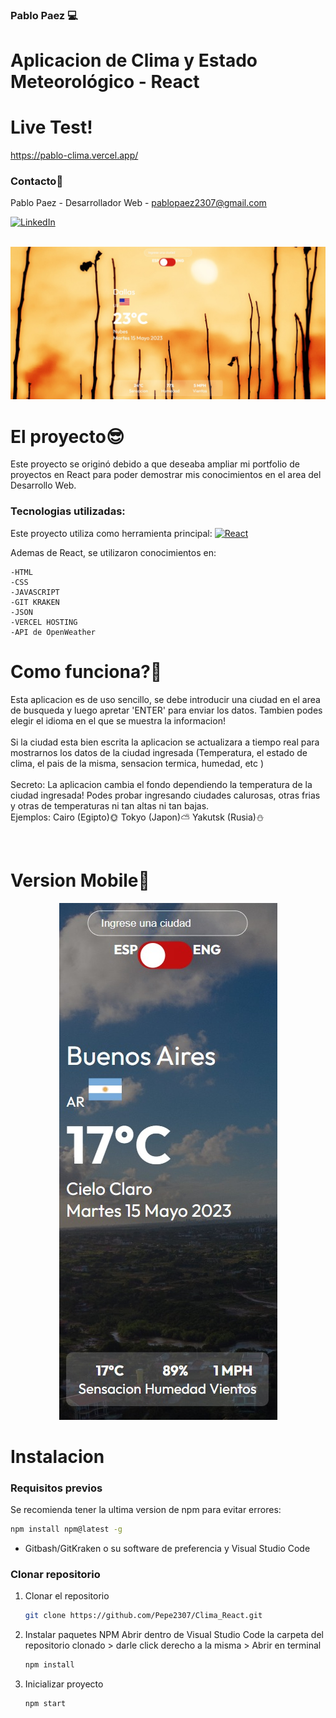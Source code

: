 ### Pablo Paez 💻
# Aplicacion de Clima y Estado Meteorológico - React
# Live Test!
https://pablo-clima.vercel.app/

### Contacto📩

Pablo Paez - Desarrollador Web - pablopaez2307@gmail.com

[![LinkedIn][linkedin-shield]][linkedin-url]


<br />
<div align="center">

  <a href="https://github.com/Pepe2307/Clima_React">
    <img src="src/assets/images/desktop.jpg" alt="Logo">
  </a>
</div>

# El proyecto😎

Este proyecto se originó debido a que deseaba ampliar mi portfolio de proyectos en React para poder demostrar mis conocimientos en el area del Desarrollo Web.

### Tecnologias utilizadas:

Este proyecto utiliza como herramienta principal: 
[![React][React.js]][React-url]

Ademas de React, se utilizaron conocimientos en:

    -HTML
    -CSS
    -JAVASCRIPT
    -GIT KRAKEN
    -JSON
    -VERCEL HOSTING
    -API de OpenWeather


# Como funciona?🤔

Esta aplicacion es de uso sencillo, se debe introducir una ciudad en el area de busqueda y luego apretar 'ENTER' para enviar los datos.
Tambien podes elegir el idioma en el que se muestra la informacion!
<br/>
<br/>
Si la ciudad esta bien escrita la aplicacion se actualizara a tiempo real para mostrarnos los datos de la ciudad ingresada (Temperatura, el estado de clima, el pais de la misma, sensacion termica, humedad, etc )
<br/>
<br/>
Secreto: La aplicacion cambia el fondo dependiendo la temperatura de la ciudad ingresada! Podes probar ingresando ciudades calurosas, otras frias y otras de temperaturas ni tan altas ni tan bajas.
<br/>
Ejemplos: Cairo (Egipto)🌞 Tokyo (Japon)⛅ Yakutsk (Rusia)⛄

<br/>



# Version Mobile📱

<div align="center">

  <a href="https://github.com/Pepe2307/Clima_React">
    <img src="src/assets/images/mobile.jpg" alt="Logo">
  </a>
</div>




# Instalacion

### Requisitos previos

Se recomienda tener la ultima version de npm para evitar errores:

  ```sh
  npm install npm@latest -g
  ```
* Gitbash/GitKraken o su software de preferencia y Visual Studio Code

### Clonar repositorio


1. Clonar el repositorio
   ```sh
   git clone https://github.com/Pepe2307/Clima_React.git
   ```
   
2. Instalar paquetes NPM
Abrir dentro de Visual Studio Code la carpeta del repositorio clonado > darle click derecho a la misma > Abrir en terminal
   ```sh
   npm install
   ```
   
3. Inicializar proyecto

   ```js
   npm start
   ```


<!-- LINKS -->

[linkedin-shield]: https://img.shields.io/badge/-LinkedIn-black.svg?style=for-the-badge&logo=linkedin&colorB=555
[linkedin-url]: https://www.linkedin.com/in/pablo-paez-t/
[React.js]: https://img.shields.io/badge/React-20232A?style=for-the-badge&logo=react&logoColor=61DAFB
[React-url]: https://reactjs.org/
